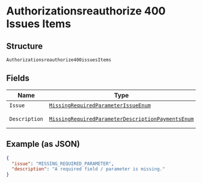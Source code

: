 
# Authorizationsreauthorize 400 Issues Items

## Structure

`Authorizationsreauthorize400issuesItems`

## Fields

| Name | Type | Tags | Description | Getter | Setter |
|  --- | --- | --- | --- | --- | --- |
| `Issue` | [`MissingRequiredParameterIssueEnum`](../../doc/models/missing-required-parameter-issue-enum.md) | Optional | - | MissingRequiredParameterIssueEnum getIssue() | setIssue(MissingRequiredParameterIssueEnum issue) |
| `Description` | [`MissingRequiredParameterDescriptionPaymentsEnum`](../../doc/models/missing-required-parameter-description-payments-enum.md) | Optional | - | MissingRequiredParameterDescriptionPaymentsEnum getDescription() | setDescription(MissingRequiredParameterDescriptionPaymentsEnum description) |

## Example (as JSON)

```json
{
  "issue": "MISSING_REQUIRED_PARAMETER",
  "description": "A required field / parameter is missing."
}
```

